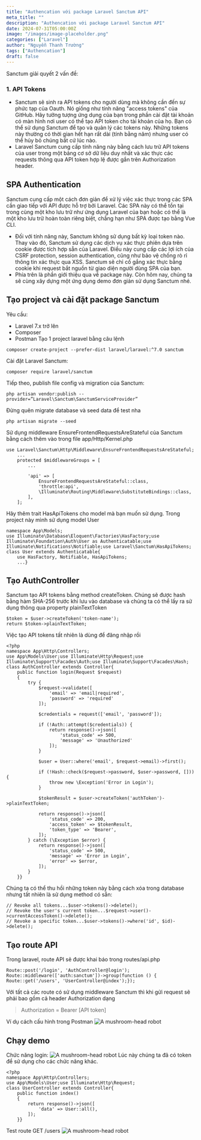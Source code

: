 ```yaml
---
title: "Authencation với package Laravel Sanctum API"
meta_title: ""
description: "Authencation với package Laravel Sanctum API"
date: 2024-07-31T05:00:00Z
image: "/images/image-placeholder.png"
categories: ["Laravel"]
author: "Nguyễn Thanh Trường"
tags: ["Authencation"]
draft: false
---
```


Sanctum giải quyết 2 vấn đề:

### 1. API Tokens

- Sanctum sẽ sinh ra API tokens cho người dùng mà không cần đến sự phức tạp của Oauth. Nó giống như tính năng "access tokens" của GitHub. Hãy tưởng tượng ứng dụng của bạn trong phần cài đặt tài khoản có màn hình nơi user có thể tạo API token cho tài khoản của họ. Bạn có thể sử dụng Sanctum để tạo và quản lý các tokens này. Những tokens này thường có thời gian hết hạn rất dài (tính bằng năm) nhưng user có thể hủy bỏ chúng bất cứ lúc nào.
- Laravel Sanctum cung cấp tính năng này bằng cách lưu trữ API tokens của user trong một bảng cơ sở dữ liệu duy nhất và xác thực các requests thông qua API token hợp lệ được gắn trên Authorization header.

## SPA Authentication

Sanctum cung cấp một cách đơn giản để xử lý việc xác thực trong các SPA cần giao tiếp với API được hỗ trợ bởi Laravel. Các SPA này có thể tồn tại trong cùng một kho lưu trữ như ứng dụng Laravel của bạn hoặc có thể là một kho lưu trữ hoàn toàn riêng biệt, chẳng hạn như SPA được tạo bằng Vue CLI.

- Đối với tính năng này, Sanctum không sử dụng bất kỳ loại token nào. Thay vào đó, Sanctum sử dụng các dịch vụ xác thực phiên dựa trên cookie được tích hợp sẵn của Laravel. Điều này cung cấp các lợi ích của CSRF protection, session authentication, cũng như bảo vệ chống rò rỉ thông tin xác thực qua XSS. Sanctum sẽ chỉ cố gắng xác thực bằng cookie khi request bắt nguồn từ giao diện người dùng SPA của bạn.
- Phía trên là phần giới thiệu qua về package này. Còn hôm nay, chúng ta sẽ cùng xây dựng một ứng dụng demo đơn giản sử dụng Sanctum nhé.

## Tạo project và cài đặt package Sanctum

Yêu cầu:

- Laravel 7.x trở lên
- Composer
- Postman
  Tạo 1 project laravel bằng câu lệnh

```
composer create-project --prefer-dist laravel/laravel:^7.0 sanctum
```

Cài đặt Laravel Sanctum:

```
composer require laravel/sanctum
```

Tiếp theo, publish file config và migration của Sanctum:

```
php artisan vendor:publish --provider=”Laravel\Sanctum\SanctumServiceProvider”
```

Đừng quên migrate database và seed data để test nha

```
php artisan migrate --seed
```

Sử dụng middleware EnsureFrontendRequestsAreStateful của Sanctum bằng cách thêm vào trong file app/Http/Kernel.php

```
use Laravel\Sanctum\Http\Middleware\EnsureFrontendRequestsAreStateful;
    ...
    protected $middlewareGroups = [
        ...

        'api' => [
            EnsureFrontendRequestsAreStateful::class,
            'throttle:api',
            \Illuminate\Routing\Middleware\SubstituteBindings::class,
        ],
    ];

```

Hãy thêm trait HasApiTokens cho model mà bạn muốn sử dụng. Trong project này mình sử dụng model User

```
namespace App\Models;
use Illuminate\Database\Eloquent\Factories\HasFactory;use Illuminate\Foundation\Auth\User as Authenticatable;use Illuminate\Notifications\Notifiable;use Laravel\Sanctum\HasApiTokens;
class User extends Authenticatable{
    use HasFactory, Notifiable, HasApiTokens;
    ...}
```

## Tạo AuthController

Sanctum tạo API tokens bằng method createToken. Chúng sẽ được hash bằng hàm SHA-256 trước khi lưu vào database và chúng ta có thể lấy ra sử dụng thông qua property plainTextToken

```
$token = $user->createToken('token-name');
return $token->plainTextToken;
```

Việc tạo API tokens tất nhiên là dùng để đăng nhập rồi

```
<?php
namespace App\Http\Controllers;
use App\Models\User;use Illuminate\Http\Request;use Illuminate\Support\Facades\Auth;use Illuminate\Support\Facades\Hash;
class AuthController extends Controller{
    public function login(Request $request)
    {
        try {
            $request->validate([
                'email' => 'email|required',
                'password' => 'required'
            ]);

            $credentials = request(['email', 'password']);

            if (!Auth::attempt($credentials)) {
                return response()->json([
                    'status_code' => 500,
                    'message' => 'Unauthorized'
                ]);
            }

            $user = User::where('email', $request->email)->first();

            if (!Hash::check($request->password, $user->password, [])) {
                throw new \Exception('Error in Login');
            }

            $tokenResult = $user->createToken('authToken')->plainTextToken;

            return response()->json([
                'status_code' => 200,
                'access_token' => $tokenResult,
                'token_type' => 'Bearer',
            ]);
        } catch (\Exception $error) {
            return response()->json([
                'status_code' => 500,
                'message' => 'Error in Login',
                'error' => $error,
            ]);
        }
    }}
```

Chúng ta có thể thu hồi những token này bằng cách xóa trong database nhưng tất nhiên là sử dụng method có sẵn:

```
// Revoke all tokens...$user->tokens()->delete();
// Revoke the user's current token...$request->user()->currentAccessToken()->delete();
// Revoke a specific token...$user->tokens()->where('id', $id)->delete();
```

## Tạo route API

Trong laravel, route API sẽ được khai báo trong routes/api.php

```
Route::post('/login', 'AuthController@login');
Route::middleware(['auth:sanctum'])->group(function () {
Route::get('/users', 'UserController@index');});
```

Với tất cả các route có sử dụng middleware Sanctum thì khi gửi request sẽ phải bao gồm cả header Authorization dạng

> Authorization = Bearer [API token]

Ví dụ cách cấu hình trong Postman
![A mushroom-head robot](/images/truongb1.png "Website đầu tiên")

## Chạy demo

Chức năng login:
![A mushroom-head robot](/images/truongb2.png "Website đầu tiên")
Lúc này chúng ta đã có token để sử dụng cho các chức năng khác.

```
<?php
namespace App\Http\Controllers;
use App\Models\User;use Illuminate\Http\Request;
class UserController extends Controller{
    public function index()
    {
        return response()->json([
            'data' => User::all(),
        ]);
    }}
```

Test route GET /users
![A mushroom-head robot](/images/truongb3.png "Website đầu tiên")
